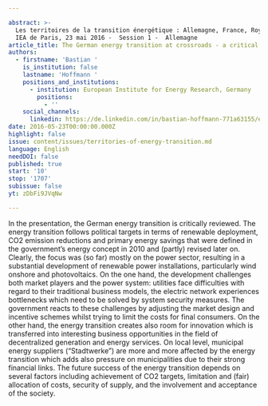 ```yaml
---

abstract: >-
  Les territoires de la transition énergétique : Allemagne, France, Royaume-Uni.
  IEA de Paris, 23 mai 2016 -  Session 1 -  Allemagne
article_title: The German energy transition at crossroads - a critical review of where we are
authors:
  - firstname: 'Bastian '
    is_institution: false
    lastname: 'Hoffmann '
    positions_and_institutions:
      - institution: European Institute for Energy Research, Germany
        positions:
          - ''
    social_channels:
      linkedin: https://de.linkedin.com/in/bastian-hoffmann-771a63155/en
date: 2016-05-23T00:00:00.000Z
highlight: false
issue: content/issues/territories-of-energy-transition.md
language: English
needDOI: false
published: true
start: '10'
stop: '1707'
subissue: false
yt: zDbFi9JVqNw

---
```



In the presentation, the German energy transition is critically reviewed. The energy transition follows political targets in terms of renewable deployment, CO2 emission reductions and primary energy savings that were defined in the government’s energy concept in 2010 and (partly) revised later on. Clearly, the focus was (so far) mostly on the power sector, resulting in a substantial development of renewable power installations, particularly wind onshore and photovoltaics. On the one hand, the development challenges both market players and the power system: utilities face difficulties with regard to their traditional business models, the electric network experiences bottlenecks which need to be solved by system security measures. The government reacts to these challenges by adjusting the market design and incentive schemes whilst trying to limit the costs for final consumers. On the other hand, the energy transition creates also room for innovation which is transferred into interesting business opportunities in the field of decentralized generation and energy services. On local level, municipal energy suppliers (“Stadtwerke”) are more and more affected by the energy transition which adds also pressure on municipalities due to their strong financial links. The future success of the energy transition depends on several factors including achievement of CO2 targets, limitation and (fair) allocation of costs, security of supply, and the involvement and acceptance of the society.

<Youtube yt="zDbFi9JVqNw" caption="The German energy transition at crossroads - a critical review of where we are" start="10" stop="1707"></Youtube>